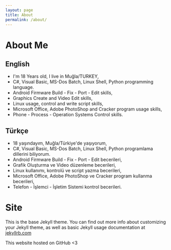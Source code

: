 ```yaml
---
layout: page
title: About
permalink: /about/
---
```

# About Me
## English
- I'm 18 Years old, I live in Muğla/TURKEY,
- C#, Visual Basic, MS-Dos Batch, Linux Shell, Python programming language.
- Android Firmware Build - Fix - Port - Edit skills,
- Graphics Create and Video Edit skills,
- Linux usage, control and write script skills,
- Microsoft Office, Adobe PhotoShop and Cracker program usage skills,
- Phone - Process - Operation Systems Control skills.
## Türkçe
- 18 yaşındayım, Muğla/Türkiye'de yaşıyorum,
- C#, Visual Basic, MS-Dos Batch, Linux Shell, Python programlama dillerini biliyorum.
- Android Firmware Build - Fix - Port - Edit becerileri,
- Grafik Oluşturma ve Video düzenleme becerileri,
- Linux kullanımı, kontrolü ve script yazma becerileri,
- Microsoft Office, Adobe PhotoShop ve Cracker program kullanma becerileri,
- Telefon - İşlemci - İşletim Sistemi kontrol becerileri.

# Site

This is the base Jekyll theme. You can find out more info about customizing your Jekyll theme, as well as basic Jekyll usage documentation at [jekyllrb.com](https://jekyllrb.com/)

This website hosted on GitHub <3


